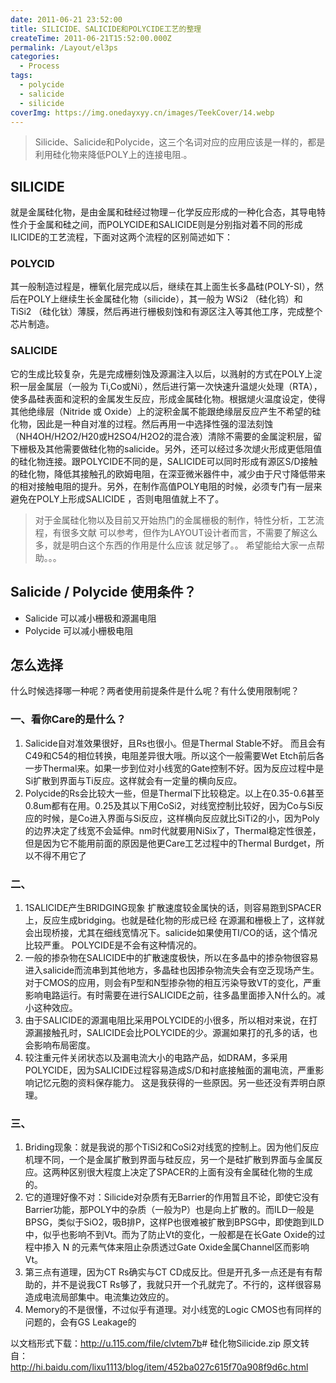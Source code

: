 ```yaml
---
date: 2011-06-21 23:52:00
title: SILICIDE、SALICIDE和POLYCIDE工艺的整理
createTime: 2011-06-21T15:52:00.000Z
permalink: /Layout/el3ps
categories:
  - Process
tags:
  - polycide
  - salicide
  - silicide
coverImg: https://img.onedayxyy.cn/images/TeekCover/14.webp
---
```


>Silicide、Salicide和Polycide，这三个名词对应的应用应该是一样的，都是利用硅化物来降低POLY上的连接电阻.。 

## SILICIDE
就是金属硅化物，是由金属和硅经过物理－化学反应形成的一种化合态，其导电特性介于金属和硅之间，而POLYCIDE和SALICIDE则是分别指对着不同的形成ILICIDE的工艺流程，下面对这两个流程的区别简述如下：
### POLYCID
其一般制造过程是，栅氧化层完成以后，继续在其上面生长多晶硅(POLY-SI），然后在POLY上继续生长金属硅化物（silicide），其一般为 WSi2 （硅化钨）和 TiSi2 （硅化钛）薄膜，然后再进行栅极刻蚀和有源区注入等其他工序，完成整个芯片制造。
### SALICIDE
它的生成比较复杂，先是完成栅刻蚀及源漏注入以后，以溅射的方式在POLY上淀积一层金属层（一般为 Ti,Co或Ni），然后进行第一次快速升温煺火处理（RTA），使多晶硅表面和淀积的金属发生反应，形成金属硅化物。根据煺火温度设定，使得其他绝缘层（Nitride 或 Oxide）上的淀积金属不能跟绝缘层反应产生不希望的硅化物，因此是一种自对准的过程。然后再用一中选择性强的湿法刻蚀（NH4OH/H2O2/H20或H2SO4/H2O2的混合液）清除不需要的金属淀积层，留下栅极及其他需要做硅化物的salicide。另外，还可以经过多次煺火形成更低阻值的硅化物连接。跟POLYCIDE不同的是，SALICIDE可以同时形成有源区S/D接触的硅化物，降低其接触孔的欧姆电阻，在深亚微米器件中，减少由于尺寸降低带来的相对接触电阻的提升。另外，在制作高值POLY电阻的时候，必须专门有一层来避免在POLY上形成SALICIDE ，否则电阻值就上不了。

>对于金属硅化物以及目前又开始热门的金属栅极的制作，特性分析，工艺流程，有很多文献 可以参考，但作为LAYOUT设计者而言，不需要了解这么多，就是明白这个东西的作用是什么应该 就足够了。。 希望能给大家一点帮助。。。 

## Salicide / Polycide 使用条件？

- Salicide 可以减小栅极和源漏电阻
- Polycide 可以减小栅极电阻

## 怎么选择
什么时候选择哪一种呢？两者使用前提条件是什么呢？有什么使用限制呢？ 
### 一、看你Care的是什么？ 
  1. Salicide自对准效果很好，且Rs也很小。但是Thermal Stable不好。 而且会有C49和C54的相位转换，电阻差异很大哦。所以这个一般需要Wet Etch前后各一步Thermal来。如果一步到位对小线宽的Gate控制不好。因为反应过程中是Si扩散到界面与Ti反应。这样就会有一定量的横向反应。
  2. Polycide的Rs会比较大一些，但是Thermal下比较稳定。以上在0.35-0.6甚至0.8um都有在用。0.25及其以下用CoSi2，对线宽控制比较好，因为Co与Si反应的时候，是Co进入界面与Si反应，这样横向反应就比SiTi2的小，因为Poly的边界决定了线宽不会延伸。nm时代就要用NiSix了，Thermal稳定性很差，但是因为它不能用前面的原因是他更Care工艺过程中的Thermal Burdget，所以不得不用它了

### 二、 
  1. 1SALICIDE产生BRIDGING现象 扩散速度较金属快的话，则容易跑到SPACER上，反应生成bridging。也就是硅化物的形成已经 在源漏和栅极上了，这样就会出现桥接，尤其在细线宽情况下。salicide如果使用TI/CO的话，这个情况比较严重。 POLYCIDE是不会有这种情况的。
  2. 一般的掺杂物在SALICIDE中的扩散速度极快，所以在多晶中的掺杂物很容易进入salicide而流串到其他地方，多晶硅也因掺杂物流失会有空乏现场产生。对于CMOS的应用，则会有P型和N型掺杂物的相互污染导致VT的变化，严重影响电路运行。有时需要在进行SALICIDE之前，往多晶里面掺入N什么的。减小这种效应。
  3. 由于SALICIDE的源漏电阻比采用POLYCIDE的小很多，所以相对来说，在打源漏接触孔时，SALICIDE会比POLYCIDE的少。源漏如果打的孔多的话，也会影响布局密度。
  4. 较注重元件关闭状态以及漏电流大小的电路产品，如DRAM，多采用POLYCIDE，因为SALICIDE过程容易造成S/D和衬底接触面的漏电流，严重影响记忆元胞的资料保存能力。 这是我获得的一些原因。另一些还没有弄明白原理。

### 三、 
  1. Briding现象：就是我说的那个TiSi2和CoSi2对线宽的控制上。因为他们反应机理不同，一个是金属扩散到界面与硅反应，另一个是硅扩散到界面与金属反应。这两种区别很大程度上决定了SPACER的上面有没有金属硅化物的生成的。
  2. 它的道理好像不对：Silicide对杂质有无Barrier的作用暂且不论，即使它没有Barrier功能，那POLY中的杂质（一般为P）也是向上扩散的。而ILD一般是BPSG，类似于SiO2，吸B排P，这样P也很难被扩散到BPSG中，即使跑到ILD中，似乎也影响不到Vt。而为了防止Vt的变化，一般都是在长Gate Oxide的过程中掺入 N 的元素气体来阻止杂质透过Gate Oxide金属Channel区而影响Vt。
  3. 第三点有道理，因为CT Rs确实与CT CD成反比。但是开孔多一点还是有有帮助的，并不是说我CT Rs够了，我就只开一个孔就完了。不行的，这样很容易造成电流局部集中。电流集边效应的。
  4. Memory的不是很懂，不过似乎有道理。对小线宽的Logic CMOS也有同样的问题的，会有GS Leakage的

  以文档形式下载：<http://u.115.com/file/clvtem7b># 
  硅化物Silicide.zip 原文转自：<http://hi.baidu.com/lixu1113/blog/item/452ba027c615f70a908f9d6c.html>
